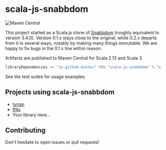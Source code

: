 # scala-js-snabbdom

![Maven Central](https://img.shields.io/maven-central/v/io.github.buntec/scala-js-snabbdom_sjs1_2.13)

This project started as a Scala.js clone of [Snabbdom](https://github.com/snabbdom/snabbdom)
(roughly equivalent to version 3.4.0). Version 0.1.x stays close to the original,
while 0.2.x departs from it in several ways, notably by making many things immutable.
We are happy to fix bugs in the 0.1.x line within reason.

Artifacts are published to Maven Central for Scala 2.13 and Scala 3.

```scala
libraryDependencies += "io.github.buntec" %%% "scala-js-snabbdom" % "x.y.z"
```

See the test suites for usage examples.

## Projects using scala-js-snabbdom

- [tyrian](https://github.com/PurpleKingdomGames/tyrian)
- [ff4s](https://github.com/buntec/ff4s)
- Your library here...

## Contributing

Don't hesitate to open issues or pull requests!
